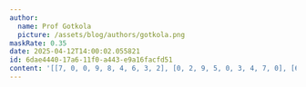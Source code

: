 ```yaml
---
author:
  name: Prof Gotkola
  picture: /assets/blog/authors/gotkola.png
maskRate: 0.35
date: 2025-04-12T14:00:02.055821
id: 6dae4440-17a6-11f0-a443-e9a16facfd51
content: '[[7, 0, 0, 9, 8, 4, 6, 3, 2], [0, 2, 9, 5, 0, 3, 4, 7, 0], [6, 0, 0, 0, 0, 0, 9, 8, 5], [2, 8, 6, 4, 3, 1, 5, 0, 0], [0, 0, 4, 7, 2, 0, 3, 6, 0], [5, 3, 0, 8, 0, 6, 1, 0, 0], [0, 0, 8, 3, 1, 9, 2, 0, 6], [3, 0, 5, 0, 0, 0, 7, 1, 9], [1, 9, 2, 6, 5, 7, 8, 4, 0]]'
---
```

